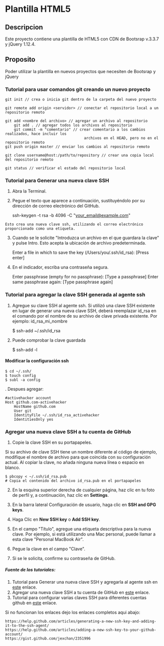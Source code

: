 # Plantilla HTML5

## Descripcion

Este proyecto contiene una plantilla de HTML5 con CDN de Bootsrap v.3.3.7 y jQuery 1.12.4.

## Proposito

Poder utilizar la plantilla en nuevos proyectos que necesiten de Bootsrap y jQuery

### Tutorial para usar comandos git creando un nuevo proyecto
    
    git init // crea o inicia git dentro de la carpeta del nuevo proyecto

    git remote add origin <servidor> // conectar el repositorio local a un repositorio remoto

    git add <nombre del archivo> // agregar un archivo al repositorio
        git add . // agregar todos los archivos al repositorio
        git commit -m "comentario" // crear comentario a los cambios realizados, hace incluir los
                                        archivos en el HEAD, pero no en el repositorio remoto
    git push origin master // enviar los cambios al repositorio remoto

    git clone username@host:/path/to/repository // crear una copia local del repositorio remoto

    git status // verificar el estado del repositorio local


### Tutorial para Generar una nueva clave SSH
    
   1. Abra la Terminal.

   2. Pegue el texto que aparece a continuación, sustituyéndolo por su dirección de 
        correo electrónico del GitHub.

        ssh-keygen -t rsa -b 4096 -C "your_email@example.com"


    Esto crea una nueva clave ssh, utilizando el correo electrónico proporcionado como una etiqueta.
    
   3. Cuando se le solicite "Introduzca un archivo en el que guardara la clave" y pulse Intro. Esto acepta la ubicación de archivo predeterminada.
        
        Enter a file in which to save the key (/Users/you/.ssh/id_rsa): [Press enter]
        
   4. En el indicador, escriba una contraseña segura.
   
        Enter passphrase (empty for no passphrase): [Type a passphrase]
        Enter same passphrase again: [Type passphrase again]

### Tutorial para agregar la clave SSH generada al agente ssh
   1. Agregue su clave SSH al agente ssh. Si utilizó una clave SSH existente en lugar de generar una nueva clave SSH, deberá reemplazar id_rsa en el comando por el nombre de su archivo de clave privada existente. Por ejemplo: id_rsa_mi_nombre
        
        $ ssh-add ~/.ssh/id_rsa
        
   2. Puede comprobar la clave guardada
    
        $ ssh-add -l

#### Modificar la configuración ssh
    
    $ cd ~/.ssh/
    $ touch config
    $ subl -a config
    
   . Despues agregar:
   
    #activehacker account
    Host github.com-activehacker
        HostName github.com
        User git
        IdentityFile ~/.ssh/id_rsa_activehacker
        IdentitiesOnly yes


### Agregar una nueva clave SSH a tu cuenta de GitHub

   1. Copie la clave SSH en su portapapeles.
   
   Si su archivo de clave SSH tiene un nombre diferente al código de ejemplo, modifique el nombre de archivo para que coincida con su configuración actual. Al copiar la clave, no añada ninguna nueva línea o espacio en blanco.
   
    $ pbcopy < ~/.ssh/id_rsa.pub
    # Copia el contenido del archivo id_rsa.pub en el portapapeles
    
   2. En la esquina superior derecha de cualquier página, haz clic en tu foto de perfil y, a continuación, haz clic en **Settings**.

   3. En la barra lateral Configuración de usuario, haga clic en **SSH and GPG keys**.
   
   4. Haga Clic en **New SSH key** o **Add SSH key**.
   
   5. En el campo "Título", agregue una etiqueta descriptiva para la nueva clave. Por ejemplo, si está utilizando una Mac personal, puede llamar a esta clave "Personal MacBook Air".
   
   6. Pegue la clave en el campo "Clave".
   
   7. Si se le solicita, confirme su contraseña de GitHub.
   
   
##### Fuente de los tutoriales:
   
   1. Tutorial para Generar una nueva clave SSH y agregarla al agente ssh en [este](https://help.github.com/articles/generating-a-new-ssh-key-and-adding-it-to-the-ssh-agent/) enlace.
   2. Agregar una nueva clave SSH a tu cuenta de GitHub en [este](https://help.github.com/articles/adding-a-new-ssh-key-to-your-github-account/) enlace.
   3. Tutorial para configurar varias claves SSH para diferentes cuentas github en [este](https://gist.github.com/jexchan/2351996) enlace.

   Si no funcionan los enlaces dejo los enlaces completos aqui abajo:

    https://help.github.com/articles/generating-a-new-ssh-key-and-adding-it-to-the-ssh-agent/
    https://help.github.com/articles/adding-a-new-ssh-key-to-your-github-account/
    https://gist.github.com/jexchan/2351996